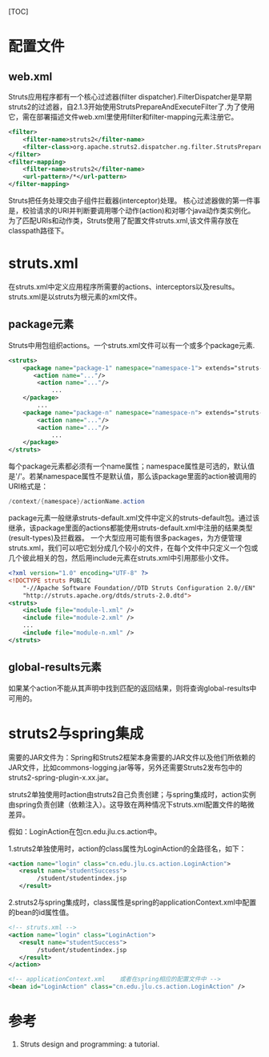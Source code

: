 [TOC]
# 配置文件
## web.xml
Struts应用程序都有一个核心过滤器(filter dispatcher).FilterDispatcher是早期struts2的过滤器，自2.1.3开始使用StrutsPrepareAndExecuteFilter了.为了使用它，需在部署描述文件web.xml里使用filter和filter-mapping元素注册它。
```xml
<filter>
    <filter-name>struts2</filter-name>
    <filter-class>org.apache.struts2.dispatcher.ng.filter.StrutsPrepareAndExecuteFilter</filter-class>
</filter>
<filter-mapping>
    <filter-name>struts2</filter-name>
    <url-pattern>/*</url-pattern>
</filter-mapping>
```
Struts把任务处理交由子组件拦截器(interceptor)处理。
核心过滤器做的第一件事是，校验请求的URI并判断要调用哪个动作(action)和对哪个java动作类实例化。为了匹配URIs和动作类，Struts使用了配置文件struts.xml,该文件需存放在classpath路径下。

# struts.xml
在struts.xml中定义应用程序所需要的actions、interceptors以及results。
struts.xml是以struts为根元素的xml文件。

## package元素
Struts中用包组织actions。一个struts.xml文件可以有一个或多个package元素.
```xml
<struts>
    <package name="package-1" namespace="namespace-1"> extends="struts-default">
       <action name="..."/>
        <action name="..."/>
            ...
    </package>
        ...
    <package name="package-n" namespace="namespace-n"> extends="struts-default">
        <action name="..."/>
        <action name="..."/>
            ...
    </package>
</struts>
```
每个package元素都必须有一个name属性；namespace属性是可选的，默认值是'/'。若某namespace属性不是默认值，那么该package里面的action被调用的URI格式是：

```java
/context/{namespace}/actionName.action
```

package元素一般继承struts-default.xml文件中定义的struts-default包。通过该继承，该package里面的actions都能使用struts-default.xml中注册的结果类型(result-types)及拦截器。
一个大型应用可能有很多packages，为方便管理struts.xml，我们可以吧它划分成几个较小的文件，在每个文件中只定义一个包或几个彼此相关的包，然后用include元素在struts.xml中引用那些小文件。
```xml
<?xml version="1.0" encoding="UTF-8" ?>
<!DOCTYPE struts PUBLIC
    "-//Apache Software Foundation//DTD Struts Configuration 2.0//EN"
    "http://struts.apache.org/dtds/struts-2.0.dtd">
<struts>
    <include file="module-l.xml" /> 
    <include file="module-2.xml" /> 
    ...
    <include file="module-n.xml" />
</struts>
```

## global-results元素
如果某个action不能从其声明中找到匹配的返回结果，则将查询global-results中可用的。

# struts2与spring集成
需要的JAR文件为：Spring和Struts2框架本身需要的JAR文件以及他们所依赖的JAR文件，比如commons-logging.jar等等，另外还需要Struts2发布包中的struts2-spring-plugin-x.xx.jar。

struts2单独使用时action由struts2自己负责创建；与spring集成时，action实例由spring负责创建（依赖注入）。这导致在两种情况下struts.xml配置文件的略微差异。

假如：LoginAction在包cn.edu.jlu.cs.action中。

1.struts2单独使用时，action的class属性为LoginAction的全路径名，如下：
```xml
<action name="login" class="cn.edu.jlu.cs.action.LoginAction">
   <result name="studentSuccess">
        /student/studentindex.jsp
   </result>
```

2.struts2与spring集成时，class属性是spring的applicationContext.xml中配置的bean的id属性值。
```xml
<!-- struts.xml -->
<action name="login" class="LoginAction">
   <result name="studentSuccess">
        /student/studentindex.jsp
   </result>
</action>
```

```xml
<!-- applicationContext.xml    或者在spring相应的配置文件中 -->
<bean id="LoginAction" class="cn.edu.jlu.cs.action.LoginAction" />
```
# 参考

1. Struts design and programming: a tutorial.
